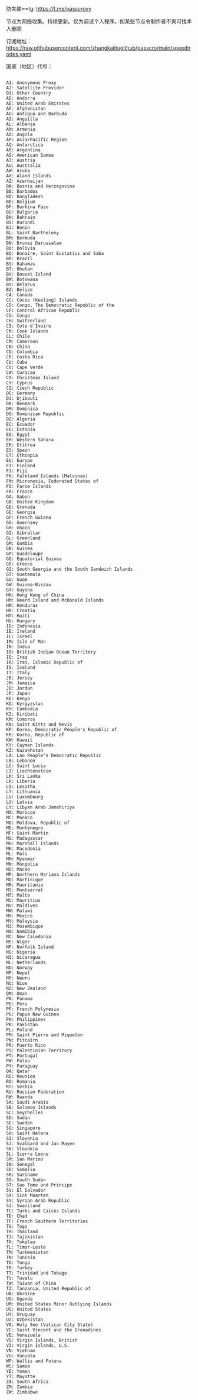 
防失联==tg: https://t.me/passcrovv

节点为网络收集。持续更新。仅为调试个人程序。如某些节点令制作者不爽可找本人删除


订阅地址：https://raw.githubusercontent.com/zhangkaiitugithub/passcro/main/speednodes.yaml


国家（地区）代号：

<code>
A1: <span>Anonymous Proxy</span>
A2: <span>Satellite Provider</span>
O1: <span>Other Country</span>
AD: <span>Andorra</span>
AE: <span>United Arab Emirates</span>
AF: <span>Afghanistan</span>
AG: <span>Antigua and Barbuda</span>
AI: <span>Anguilla</span>
AL: <span>Albania</span>
AM: <span>Armenia</span>
AO: <span>Angola</span>
AP: <span>Asia/Pacific Region</span>
AQ: <span>Antarctica</span>
AR: <span>Argentina</span>
AS: <span>American Samoa</span>
AT: <span>Austria</span>
AU: <span>Australia</span>
AW: <span>Aruba</span>
AX: <span>Aland Islands</span>
AZ: <span>Azerbaijan</span>
BA: <span>Bosnia and Herzegovina</span>
BB: <span>Barbados</span>
BD: <span>Bangladesh</span>
BE: <span>Belgium</span>
BF: <span>Burkina Faso</span>
BG: <span>Bulgaria</span>
BH: <span>Bahrain</span>
BI: <span>Burundi</span>
BJ: <span>Benin</span>
BL: <span>Saint Barthelemy</span>
BM: <span>Bermuda</span>
BN: <span>Brunei Darussalam</span>
BO: <span>Bolivia</span>
BQ: <span>Bonaire, Saint Eustatius and Saba</span>
BR: <span>Brazil</span>
BS: <span>Bahamas</span>
BT: <span>Bhutan</span>
BV: <span>Bouvet Island</span>
BW: <span>Botswana</span>
BY: <span>Belarus</span>
BZ: <span>Belize</span>
CA: <span>Canada</span>
CC: <span>Cocos (Keeling) Islands</span>
CD: <span>Congo, The Democratic Republic of the</span>
CF: <span>Central African Republic</span>
CG: <span>Congo</span>
CH: <span>Switzerland</span>
CI: <span>Cote d'Ivoire</span>
CK: <span>Cook Islands</span>
CL: <span>Chile</span>
CM: <span>Cameroon</span>
CN: <span>China</span>
CO: <span>Colombia</span>
CR: <span>Costa Rica</span>
CU: <span>Cuba</span>
CV: <span>Cape Verde</span>
CW: <span>Curacao</span>
CX: <span>Christmas Island</span>
CY: <span>Cyprus</span>
CZ: <span>Czech Republic</span>
DE: <span>Germany</span>
DJ: <span>Djibouti</span>
DK: <span>Denmark</span>
DM: <span>Dominica</span>
DO: <span>Dominican Republic</span>
DZ: <span>Algeria</span>
EC: <span>Ecuador</span>
EE: <span>Estonia</span>
EG: <span>Egypt</span>
EH: <span>Western Sahara</span>
ER: <span>Eritrea</span>
ES: <span>Spain</span>
ET: <span>Ethiopia</span>
EU: <span>Europe</span>
FI: <span>Finland</span>
FJ: <span>Fiji</span>
FK: <span>Falkland Islands (Malvinas)</span>
FM: <span>Micronesia, Federated States of</span>
FO: <span>Faroe Islands</span>
FR: <span>France</span>
GA: <span>Gabon</span>
GB: <span>United Kingdom</span>
GD: <span>Grenada</span>
GE: <span>Georgia</span>
GF: <span>French Guiana</span>
GG: <span>Guernsey</span>
GH: <span>Ghana</span>
GI: <span>Gibraltar</span>
GL: <span>Greenland</span>
GM: <span>Gambia</span>
GN: <span>Guinea</span>
GP: <span>Guadeloupe</span>
GQ: <span>Equatorial Guinea</span>
GR: <span>Greece</span>
GS: <span>South Georgia and the South Sandwich Islands</span>
GT: <span>Guatemala</span>
GU: <span>Guam</span>
GW: <span>Guinea-Bissau</span>
GY: <span>Guyana</span>
HK: <span>Hong Kong of China</span>
HM: <span>Heard Island and McDonald Islands</span>
HN: <span>Honduras</span>
HR: <span>Croatia</span>
HT: <span>Haiti</span>
HU: <span>Hungary</span>
ID: <span>Indonesia</span>
IE: <span>Ireland</span>
IL: <span>Israel</span>
IM: <span>Isle of Man</span>
IN: <span>India</span>
IO: <span>British Indian Ocean Territory</span>
IQ: <span>Iraq</span>
IR: <span>Iran, Islamic Republic of</span>
IS: <span>Iceland</span>
IT: <span>Italy</span>
JE: <span>Jersey</span>
JM: <span>Jamaica</span>
JO: <span>Jordan</span>
JP: <span>Japan</span>
KE: <span>Kenya</span>
KG: <span>Kyrgyzstan</span>
KH: <span>Cambodia</span>
KI: <span>Kiribati</span>
KM: <span>Comoros</span>
KN: <span>Saint Kitts and Nevis</span>
KP: <span>Korea, Democratic People's Republic of</span>
KR: <span>Korea, Republic of</span>
KW: <span>Kuwait</span>
KY: <span>Cayman Islands</span>
KZ: <span>Kazakhstan</span>
LA: <span>Lao People's Democratic Republic</span>
LB: <span>Lebanon</span>
LC: <span>Saint Lucia</span>
LI: <span>Liechtenstein</span>
LK: <span>Sri Lanka</span>
LR: <span>Liberia</span>
LS: <span>Lesotho</span>
LT: <span>Lithuania</span>
LU: <span>Luxembourg</span>
LV: <span>Latvia</span>
LY: <span>Libyan Arab Jamahiriya</span>
MA: <span>Morocco</span>
MC: <span>Monaco</span>
MD: <span>Moldova, Republic of</span>
ME: <span>Montenegro</span>
MF: <span>Saint Martin</span>
MG: <span>Madagascar</span>
MH: <span>Marshall Islands</span>
MK: <span>Macedonia</span>
ML: <span>Mali</span>
MM: <span>Myanmar</span>
MN: <span>Mongolia</span>
MO: <span>Macao</span>
MP: <span>Northern Mariana Islands</span>
MQ: <span>Martinique</span>
MR: <span>Mauritania</span>
MS: <span>Montserrat</span>
MT: <span>Malta</span>
MU: <span>Mauritius</span>
MV: <span>Maldives</span>
MW: <span>Malawi</span>
MX: <span>Mexico</span>
MY: <span>Malaysia</span>
MZ: <span>Mozambique</span>
NA: <span>Namibia</span>
NC: <span>New Caledonia</span>
NE: <span>Niger</span>
NF: <span>Norfolk Island</span>
NG: <span>Nigeria</span>
NI: <span>Nicaragua</span>
NL: <span>Netherlands</span>
NO: <span>Norway</span>
NP: <span>Nepal</span>
NR: <span>Nauru</span>
NU: <span>Niue</span>
NZ: <span>New Zealand</span>
OM: <span>Oman</span>
PA: <span>Panama</span>
PE: <span>Peru</span>
PF: <span>French Polynesia</span>
PG: <span>Papua New Guinea</span>
PH: <span>Philippines</span>
PK: <span>Pakistan</span>
PL: <span>Poland</span>
PM: <span>Saint Pierre and Miquelon</span>
PN: <span>Pitcairn</span>
PR: <span>Puerto Rico</span>
PS: <span>Palestinian Territory</span>
PT: <span>Portugal</span>
PW: <span>Palau</span>
PY: <span>Paraguay</span>
QA: <span>Qatar</span>
RE: <span>Reunion</span>
RO: <span>Romania</span>
RS: <span>Serbia</span>
RU: <span>Russian Federation</span>
RW: <span>Rwanda</span>
SA: <span>Saudi Arabia</span>
SB: <span>Solomon Islands</span>
SC: <span>Seychelles</span>
SD: <span>Sudan</span>
SE: <span>Sweden</span>
SG: <span>Singapore</span>
SH: <span>Saint Helena</span>
SI: <span>Slovenia</span>
SJ: <span>Svalbard and Jan Mayen</span>
SK: <span>Slovakia</span>
SL: <span>Sierra Leone</span>
SM: <span>San Marino</span>
SN: <span>Senegal</span>
SO: <span>Somalia</span>
SR: <span>Suriname</span>
SS: <span>South Sudan</span>
ST: <span>Sao Tome and Principe</span>
SV: <span>El Salvador</span>
SX: <span>Sint Maarten</span>
SY: <span>Syrian Arab Republic</span>
SZ: <span>Swaziland</span>
TC: <span>Turks and Caicos Islands</span>
TD: <span>Chad</span>
TF: <span>French Southern Territories</span>
TG: <span>Togo</span>
TH: <span>Thailand</span>
TJ: <span>Tajikistan</span>
TK: <span>Tokelau</span>
TL: <span>Timor-Leste</span>
TM: <span>Turkmenistan</span>
TN: <span>Tunisia</span>
TO: <span>Tonga</span>
TR: <span>Turkey</span>
TT: <span>Trinidad and Tobago</span>
TV: <span>Tuvalu</span>
TW: <span>Taiwan of China</span>
TZ: <span>Tanzania, United Republic of</span>
UA: <span>Ukraine</span>
UG: <span>Uganda</span>
UM: <span>United States Minor Outlying Islands</span>
US: <span>United States</span>
UY: <span>Uruguay</span>
UZ: <span>Uzbekistan</span>
VA: <span>Holy See (Vatican City State)</span>
VC: <span>Saint Vincent and the Grenadines</span>
VE: <span>Venezuela</span>
VG: <span>Virgin Islands, British</span>
VI: <span>Virgin Islands, U.S.</span>
VN: <span>Vietnam</span>
VU: <span>Vanuatu</span>
WF: <span>Wallis and Futuna</span>
WS: <span>Samoa</span>
YE: <span>Yemen</span>
YT: <span>Mayotte</span>
ZA: <span>South Africa</span>
ZM: <span>Zambia</span>
ZW: <span>Zimbabwe</span>
</code>


